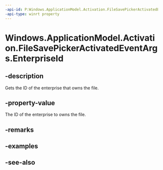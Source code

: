 ----api-id: P:Windows.ApplicationModel.Activation.FileSavePickerActivatedEventArgs.EnterpriseId
-api-type: winrt property
---<!-- Property syntaxpublic string EnterpriseId { get; }--># Windows.ApplicationModel.Activation.FileSavePickerActivatedEventArgs.EnterpriseId## -descriptionGets the ID of the enterprise that owns the file.## -property-valueThe ID of the enterprise to owns the file.## -remarks## -examples## -see-also